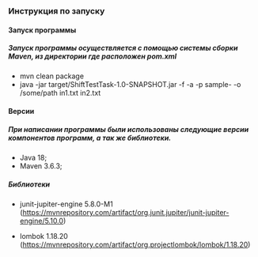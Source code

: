 ### Инструкция по запуску

#### Запуск программы
##### Запуск программы осуществляется с помощью системы сборки Maven, из директории где расположен pom.xml
- mvn clean package
- java -jar target/ShiftTestTask-1.0-SNAPSHOT.jar -f -a -p sample- -o /some/path in1.txt in2.txt

#### Версии
##### При написании программы были использованы следующие версии компонентов программ, а так же библиотеки.

- Java 18;
- Maven 3.6.3;
##### Библиотеки
- junit-jupiter-engine 5.8.0-M1 (https://mvnrepository.com/artifact/org.junit.jupiter/junit-jupiter-engine/5.10.0)

- lombok 1.18.20 (https://mvnrepository.com/artifact/org.projectlombok/lombok/1.18.20)
